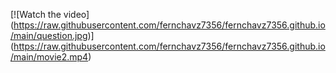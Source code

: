 [![Watch the video]
(https://raw.githubusercontent.com/fernchavz7356/fernchavz7356.github.io/main/question.jpg)]
(https://raw.githubusercontent.com/fernchavz7356/fernchavz7356.github.io/main/movie2.mp4)

